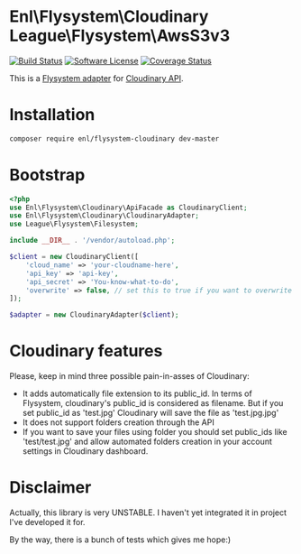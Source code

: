 # Enl\Flysystem\Cloudinary League\Flysystem\AwsS3v3
[![Build Status](https://img.shields.io/travis/engineor/flysystem-cloudinary/master.svg?style=flat-square)](https://travis-ci.org/engineor/flysystem-cloudinary)
[![Software License](https://img.shields.io/badge/license-MIT-brightgreen.svg?style=flat-square)](LICENSE)
[![Coverage Status](https://coveralls.io/repos/engineor/flysystem-cloudinary/badge.svg?branch=master&service=github&style=flat-square)](https://coveralls.io/github/engineor/flysystem-cloudinary?branch=master)

This is a [Flysystem adapter](https://github.com/thephpleague/flysystem) for [Cloudinary API](http://cloudinary.com/documentation/php_integration).

# Installation

```bash
composer require enl/flysystem-cloudinary dev-master
```

# Bootstrap

``` php
<?php
use Enl\Flysystem\Cloudinary\ApiFacade as CloudinaryClient;
use Enl\Flysystem\Cloudinary\CloudinaryAdapter;
use League\Flysystem\Filesystem;

include __DIR__ . '/vendor/autoload.php';

$client = new CloudinaryClient([
    'cloud_name' => 'your-cloudname-here',
    'api_key' => 'api-key',
    'api_secret' => 'You-know-what-to-do',
    'overwrite' => false, // set this to true if you want to overwrite existing files using $filesystem->write();
]);

$adapter = new CloudinaryAdapter($client);
```

# Cloudinary features

Please, keep in mind three possible pain-in-asses of Cloudinary:
 
* It adds automatically file extension to its public_id. In terms of Flysystem, cloudinary's public_id is considered as filename. But if you set public_id as 'test.jpg' Cloudinary will save the file as 'test.jpg.jpg'
* It does not support folders creation through the API
* If you want to save your files using folder you should set public_ids like 'test/test.jpg' and allow automated folders creation in your account settings in Cloudinary dashboard.

# Disclaimer

Actually, this library is very UNSTABLE. I haven't yet integrated it in project I've developed it for.

By the way, there is a bunch of tests which gives me hope:)
